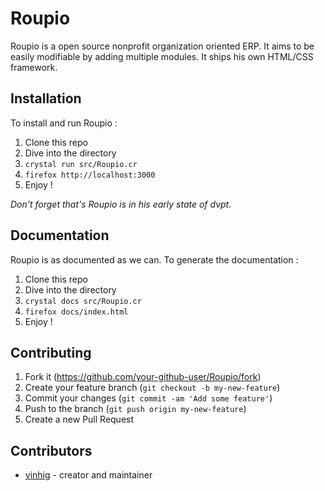 # Roupio

Roupio is a open source nonprofit organization oriented ERP. It aims to be easily modifiable by adding multiple modules. It ships his own HTML/CSS framework.

## Installation

To install and run Roupio :
1. Clone this repo
2. Dive into the directory
3. `crystal run src/Roupio.cr`
4. `firefox http://localhost:3000`
5. Enjoy !

*Don't forget that's Roupio is in his early state of dvpt.*

## Documentation

Roupio is as documented as we can. To generate the documentation :

1. Clone this repo
2. Dive into the directory
3. `crystal docs src/Roupio.cr`
4. `firefox docs/index.html`
5. Enjoy !

## Contributing

1. Fork it (<https://github.com/your-github-user/Roupio/fork>)
2. Create your feature branch (`git checkout -b my-new-feature`)
3. Commit your changes (`git commit -am 'Add some feature'`)
4. Push to the branch (`git push origin my-new-feature`)
5. Create a new Pull Request

## Contributors

- [vinhig](https://github.com/vinhig) - creator and maintainer
